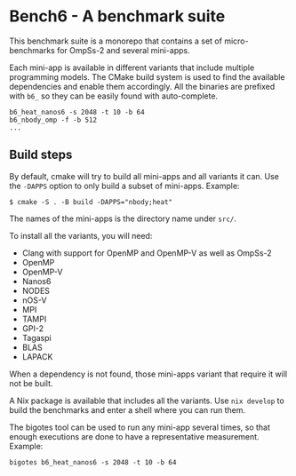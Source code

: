 # Bench6 - A benchmark suite

This benchmark suite is a monorepo that contains a set of micro-benchmarks
for OmpSs-2 and several mini-apps.

Each mini-app is available in different variants that include multiple
programming models. The CMake build system is used to find the available
dependencies and enable them accordingly. All the binaries are prefixed with
`b6_` so they can be easily found with auto-complete.

    b6_heat_nanos6 -s 2048 -t 10 -b 64
    b6_nbody_omp -f -b 512
    ...

## Build steps

By default, cmake will try to build all mini-apps and all variants it can. Use
the `-DAPPS` option to only build a subset of mini-apps. Example:

    $ cmake -S . -B build -DAPPS="nbody;heat"

The names of the mini-apps is the directory name under `src/`.

To install all the variants, you will need:

- Clang with support for OpenMP and OpenMP-V as well as OmpSs-2
- OpenMP
- OpenMP-V
- Nanos6
- NODES
- nOS-V
- MPI
- TAMPI
- GPI-2
- Tagaspi
- BLAS
- LAPACK

When a dependency is not found, those mini-apps variant that require it will not
be built.

A Nix package is available that includes all the variants. Use `nix develop` to
build the benchmarks and enter a shell where you can run them.

The bigotes tool can be used to run any mini-app several times, so that enough
executions are done to have a representative measurement. Example:

    bigotes b6_heat_nanos6 -s 2048 -t 10 -b 64
